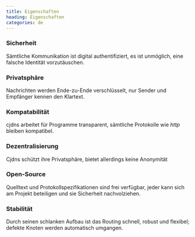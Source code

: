 ```yaml
---
title: Eigenschaften
heading: Eigenschaften
categories: de
---
```

<div class="pure-u-md-1-3 feature">
    <h3>Sicherheit</h3>
    <i class="fa fa-lock"></i>
    <p>Sämtliche Kommunikation ist digital authentifiziert, es ist unmöglich, eine falsche Identität vorzutäuschen.</p>
</div>

<div class="pure-u-md-1-3 feature">
    <h3>Privatsphäre</h3>
    <i class="fa fa-eye"></i>
    <p>Nachrichten werden Ende-zu-Ende verschlüsselt, nur Sender und Empfänger kennen den Klartext.</p>
</div>

<div class="pure-u-md-1-3 feature">
    <h3>Kompatabilität</h3>
    <i class="fa fa-globe"></i>
    <p>cjdns arbeitet für Programme transparent, sämtliche Protokolle wie <i>http</i> bleiben kompatibel.</p>
</div>

<div class="pure-u-md-1-3 feature">
    <h3>Dezentralisierung</h3>
    <i class="fa fa-sitemap"></i>
    <p>Cjdns schützt ihre Privatsphäre, bietet allerdings keine Anonymität</p>
</div>

<div class="pure-u-md-1-3 feature">
    <h3>Open-Source</h3>
    <i class="fa fa-users"></i>
    <p>Quelltext und Protokollspezifikationen sind frei verfügbar, jeder kann sich am Projekt beteiligen und sie Sicherheit nachvolziehen.</p>
</div>

<div class="pure-u-md-1-3 feature">
    <h3>Stabilität</h3>
    <i class="fa fa-tachometer"></i>
    <p>Durch seinen schlanken Aufbau ist das Routing schnell, robust und flexibel; defekte Knoten werden automatisch umgangen.</p>
</div>
